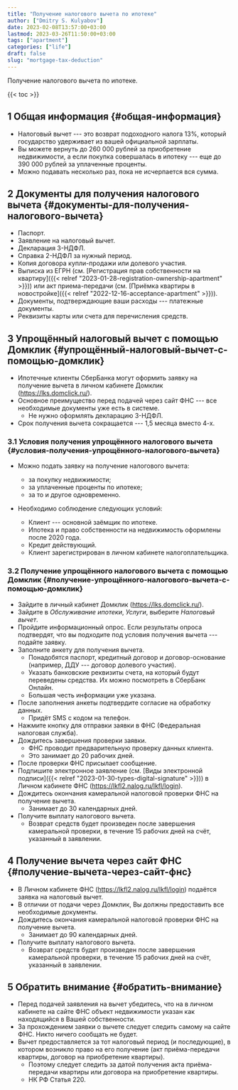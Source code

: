 ```yaml
---
title: "Получение налогового вычета по ипотеке"
author: ["Dmitry S. Kulyabov"]
date: 2023-02-08T13:57:00+03:00
lastmod: 2023-03-26T11:50:00+03:00
tags: ["apartment"]
categories: ["life"]
draft: false
slug: "mortgage-tax-deduction"
---
```


Получение налогового вычета по ипотеке.

<!--more-->

{{< toc >}}


## <span class="section-num">1</span> Общая информация {#общая-информация}

-   Налоговый вычет --- это возврат подоходного налога 13%, который государство удерживает из вашей официальной зарплаты.
-   Вы можете вернуть до 260 000 рублей за приобретение недвижимости, а если покупка совершалась в ипотеку --- еще до 390 000 рублей за уплаченные проценты.
-   Можно подавать несколько раз, пока не исчерпается вся сумма.


## <span class="section-num">2</span> Документы для получения налогового вычета {#документы-для-получения-налогового-вычета}

-   Паспорт.
-   Заявление на налоговый вычет.
-   Декларация 3-НДФЛ.
-   Справка 2-НДФЛ за нужный период.
-   Копия договора купли-продажи или долевого участия.
-   Выписка из ЕГРН (см. [Регистрация прав собственности на квартиру]({{< relref "2023-01-28-registration-ownership-apartment" >}})) или акт приема-передачи (см. [Приёмка квартиры в новостройке]({{< relref "2022-12-16-acceptance-apartment" >}})).
-   Документы, подтверждающие ваши расходы --- платежные документы.
-   Реквизиты карты или счета для перечисления средств.


## <span class="section-num">3</span> Упрощённый налоговый вычет с помощью Домклик {#упрощённый-налоговый-вычет-с-помощью-домклик}

-   Ипотечные клиенты СберБанка могут оформить заявку на получение вычета в личном кабинете Домклик (<https://lks.domclick.ru/>).
-   Основное преимущество перед подачей через сайт ФНС --- все необходимые документы уже есть в системе.
    -   Не нужно оформлять декларацию 3-НДФЛ.
-   Срок получения вычета сокращается --- 1,5 месяца вместо 4-х.


### <span class="section-num">3.1</span> Условия получения упрощённого налогового вычета {#условия-получения-упрощённого-налогового-вычета}

-   Можно подать заявку на получение налогового вычета:
    -   за покупку недвижимости;
    -   за уплаченные проценты по ипотеке;
    -   за то и другое одновременно.

-   Необходимо соблюдение следующих условий:
    -   Клиент --- основной заёмщик по ипотеке.
    -   Ипотека и право собственности на недвижимость оформлены после 2020 года.
    -   Кредит действующий.
    -   Клиент зарегистрирован в личном кабинете налогоплательщика.


### <span class="section-num">3.2</span> Получение упрощённого налогового вычета с помощью Домклик {#получение-упрощённого-налогового-вычета-с-помощью-домклик}

-   Зайдите в личный кабинет Домклик (<https://lks.domclick.ru/>).
-   Зайдите в _Обслуживание ипотеки_, _Услуги_, выберите _Налоговый вычет_.
-   Пройдите информационный опрос. Если результаты опроса подтвердят, что вы подходите под условия получения вычета --- подайте заявку.
-   Заполните анкету для получения вычета.
    -   Понадобятся паспорт, кредитный договор и договор-основание (например, ДДУ --- договор долевого участия).
    -   Указать банковские реквизиты счета, на который будут переведены средства. Их можно посмотреть в СберБанк Онлайн.
    -   Большая честь информации уже указана.
-   После заполнения анкеты подтвердите согласие на обработку данных.
    -   Придёт SMS с кодом на телефон.
-   Нажмите кнопку для отправки заявки в ФНС (Федеральная налоговая служба).
-   Дождитесь завершения проверки заявки.
    -   ФНС проводит предварительную проверку данных клиента.
    -   Это занимает до 20 рабочих дней.
-   После проверки ФНС присылает сообщение.
-   Подпишите электронное заявление  (см. [Виды электронной подписи]({{< relref "2023-01-30-types-digital-signature" >}})) в Личном кабинете ФНС (<https://lkfl2.nalog.ru/lkfl/login>).
-   Дождитесь окончания камеральной налоговой проверки ФНС на получение вычета.
    -   Занимает до 30 календарных дней.
-   Получите выплату налогового вычета.
    -   Возврат средств будет произведен после завершения камеральной проверки, в течение 15 рабочих дней на счёт, указанный в заявлении.


## <span class="section-num">4</span> Получение вычета через сайт ФНС {#получение-вычета-через-сайт-фнс}

-   В Личном кабинете ФНС (<https://lkfl2.nalog.ru/lkfl/login>) подаётся заявка на налоговый вычет.
-   В отличии от подачи через Домклик, Вы должны предоставить все необходимые документы.
-   Дождитесь окончания камеральной налоговой проверки ФНС на получение вычета.
    -   Занимает до 90 календарных дней.
-   Получите выплату налогового вычета.
    -   Возврат средств будет произведен после завершения камеральной проверки, в течение 15 рабочих дней на счёт, указанный в заявлении.


## <span class="section-num">5</span> Обратить внимание {#обратить-внимание}

-   Перед подачей заявления на вычет убедитесь, что на в личном кабинете на сайте ФНС объект недвижимости указан как находящийся в Вашей собственности.
-   За прохождением заявки о вычете следует следить самому на сайте ФНС. Никто ничего сообщать не будет.
-   Вычет предоставляется за тот налоговый период (и последующие), в котором возникло право на его получение (акт приёма-передачи квартиры, договор на приобретение квартиры).
    -   Поэтому следует следить за датой получения акта приёма-передачи квартиры или договора на приобретение квартиры.
    -   НК РФ Статья 220.

